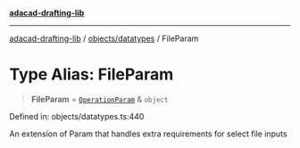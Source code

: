 [**adacad-drafting-lib**](../../../README.md)

***

[adacad-drafting-lib](../../../modules.md) / [objects/datatypes](../README.md) / FileParam

# Type Alias: FileParam

> **FileParam** = [`OperationParam`](OperationParam.md) & `object`

Defined in: objects/datatypes.ts:440

An extension of Param that handles extra requirements for select file inputs
